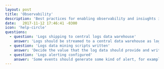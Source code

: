 ```yaml
---
layout: post
title: 'Observability'
description: 'Best practices for enabling observability and insiughts into the Platform telemetry.'
date:   2017-11-12 17:46:41 -0300
icon: 'help-circle'
questions:
  - question: 'Logs shipping to central logs data warehouse'
    answer: 'Logs should be streamed to a central data warehouse as log rotation on the servers should be enabled and logs will be lost locally. A platform like splunk  is ideal for this use case.  There are other viable options available.'
  - question: 'Logs data mining scripts written'
    answer: 'Decide the value that the log data should provide and write some scripts to extract this value from the data. Scripts can be written in python.  Models can also be produced to predict future loads based on existing data sets.  This kind of insight can be useful for planning.'
  - question: 'Logs alerting configured'
    answer: 'Some events should generate some kind of alert, for example, a root token being generated should be flagged and alerted on. Ensure these events have alerts configured for them.'
---
```


